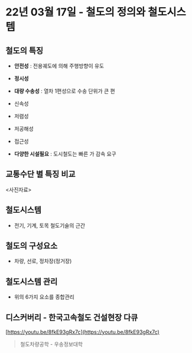# 22년 03월 17일 - 철도의 정의와 철도시스템

## 철도의 특징

- **안전성** : 전용궤도에 의해 주행방향이 유도
- **정시성**
- **대량 수송성** : 열차 1편성으로 수송 단위가 큰 편

- 신속성

- 저렴성

- 저공해성

- 접근성

- **다양한 시설필요** : 도시철도는 빠른 가 감속 요구

## 교통수단 별 특징 비교

<사진자료>

## 철도시스템

- 전기, 기계, 토목 철도기술의 근간

## 철도의 구성요소

- 차량, 선로, 정차장(정거장)

## 철도시스템 관리

- 위의 6가지 요소를 종합관리

## 디스커버리 - 한국고속철도 건설현장 다큐

[https://youtu.be/8fkE93gRx7c](https://youtu.be/8fkE93gRx7c)

> 철도차량공학 - 우송정보대학
>